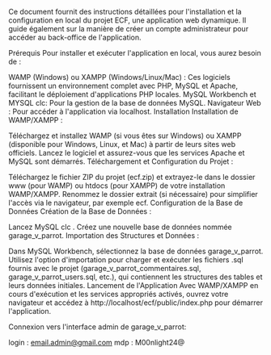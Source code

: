 Ce document fournit des instructions détaillées pour l'installation et la configuration en local du projet ECF, une application web dynamique. Il guide également sur la manière de créer un compte administrateur pour accéder au back-office de l'application.

Prérequis
Pour installer et exécuter l'application en local, vous aurez besoin de :

WAMP (Windows) ou XAMPP (Windows/Linux/Mac) : Ces logiciels fournissent un environnement complet avec PHP, MySQL et Apache, facilitant le déploiement d'applications PHP locales.
MySQL Workbench et MYSQL clc: Pour la gestion de la base de données MySQL.
Navigateur Web : Pour accéder à l'application via localhost.
Installation
Installation de WAMP/XAMPP :

Téléchargez et installez WAMP (si vous êtes sur Windows) ou XAMPP (disponible pour Windows, Linux, et Mac) à partir de leurs sites web officiels.
Lancez le logiciel et assurez-vous que les services Apache et MySQL sont démarrés.
Téléchargement et Configuration du Projet :

Téléchargez le fichier ZIP du projet (ecf.zip) et extrayez-le dans le dossier www (pour WAMP) ou htdocs (pour XAMPP) de votre installation WAMP/XAMPP.
Renommez le dossier extrait (si nécessaire) pour simplifier l'accès via le navigateur, par exemple ecf.
Configuration de la Base de Données
Création de la Base de Données :

Lancez MySQL clc .
Créez une nouvelle base de données nommée garage_v_parrot.
Importation des Structures et Données :

Dans MySQL Workbench, sélectionnez la base de données garage_v_parrot.
Utilisez l'option d'importation pour charger et exécuter les fichiers .sql fournis avec le projet (garage_v_parrot_commentaires.sql, garage_v_parrot_users.sql, etc.), qui contiennent les structures des tables et leurs données initiales.
Lancement de l'Application
Avec WAMP/XAMPP en cours d'exécution et les services appropriés activés, ouvrez votre navigateur et accédez à http://localhost/ecf/public/index.php pour démarrer l'application.

Connexion vers l'interface admin de garage_v_parrot:

login : email.admin@gmail.com
mdp : M00nlight24@

